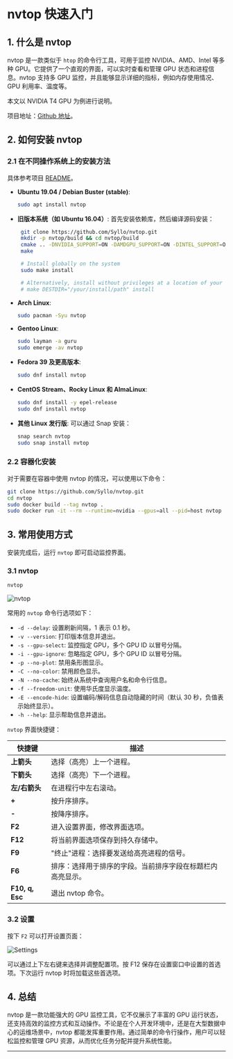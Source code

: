 # nvtop 快速入门

## 1. 什么是 nvtop

nvtop 是一款类似于 `htop` 的命令行工具，可用于监控 NVIDIA、AMD、Intel 等多种 GPU。它提供了一个直观的界面，可以实时查看和管理 GPU 状态和进程信息。nvtop 支持多 GPU 监控，并且能够显示详细的指标，例如内存使用情况、GPU 利用率、温度等。

本文以 NVIDIA T4 GPU 为例进行说明。

项目地址：[Github 地址](https://github.com/Syllo/nvtop)。

## 2. 如何安装 nvtop

### 2.1 在不同操作系统上的安装方法

具体参考项目 [README](https://github.com/Syllo/nvtop/blob/master/README.markdown)。

- **Ubuntu 19.04 / Debian Buster (stable)**:

  ```bash
  sudo apt install nvtop
  ```

- **旧版本系统（如 Ubuntu 16.04）**: 首先安装依赖库，然后编译源码安装：
  
  ```bash
   git clone https://github.com/Syllo/nvtop.git
   mkdir -p nvtop/build && cd nvtop/build
   cmake .. -DNVIDIA_SUPPORT=ON -DAMDGPU_SUPPORT=ON -DINTEL_SUPPORT=ON
   make

   # Install globally on the system
   sudo make install

   # Alternatively, install without privileges at a location of your choosing
   # make DESTDIR="/your/install/path" install
  ```

- **Arch Linux**:

  ```bash
  sudo pacman -Syu nvtop
  ```

- **Gentoo Linux**:
  
  ```bash
  sudo layman -a guru
  sudo emerge -av nvtop
  ```

- **Fedora 39 及更高版本**:
  
  ```bash
  sudo dnf install nvtop
  ```

- **CentOS Stream、Rocky Linux 和 AlmaLinux**:
  
  ```bash
  sudo dnf install -y epel-release
  sudo dnf install nvtop
  ```

- **其他 Linux 发行版**: 可以通过 Snap 安装：
  
  ```bash
  snap search nvtop
  sudo snap install nvtop
  ```

### 2.2 容器化安装

对于需要在容器中使用 nvtop 的情况，可以使用以下命令：

```bash
git clone https://github.com/Syllo/nvtop.git
cd nvtop
sudo docker build --tag nvtop .
sudo docker run -it --rm --runtime=nvidia --gpus=all --pid=host nvtop
```

## 3. 常用使用方式

安装完成后，运行 `nvtop` 即可启动监控界面。

### 3.1 nvtop

```bash
nvtop
```

![nvtop](../img/nvtop.png)

常用的 `nvtop` 命令行选项如下：

- `-d --delay`: 设置刷新间隔，1 表示 0.1 秒。
- `-v --version`: 打印版本信息并退出。
- `-s --gpu-select`: 监控指定 GPU，多个 GPU ID 以冒号分隔。
- `-i --gpu-ignore`: 忽略指定 GPU，多个 GPU ID 以冒号分隔。
- `-p --no-plot`: 禁用条形图显示。
- `-C --no-color`: 禁用颜色显示。
- `-N --no-cache`: 始终从系统中查询用户名和命令行信息。
- `-f --freedom-unit`: 使用华氏度显示温度。
- `-E --encode-hide`: 设置编码/解码信息自动隐藏的时间（默认 30 秒，负值表示始终显示）。
- `-h --help`: 显示帮助信息并退出。

`nvtop` 界面快捷键：

| **快捷键** | **描述** |
|--------------------|-----------------------------|
| **上箭头**         | 选择（高亮）上一个进程。 |
| **下箭头**         | 选择（高亮）下一个进程。 |
| **左/右箭头**      | 在进程行中左右滚动。 |
| **+**              | 按升序排序。 |
| **-**              | 按降序排序。 |
| **F2**             | 进入设置界面，修改界面选项。 |
| **F12**            | 将当前界面选项保存到持久存储中。 |
| **F9**             | "终止"进程：选择要发送给高亮进程的信号。 |
| **F6**             | 排序：选择用于排序的字段。当前排序字段在标题栏内高亮显示。 |
| **F10, q, Esc**    | 退出 nvtop 命令。 |

### 3.2 设置

按下 `F2` 可以打开设置页面：

![Settings](../img/nvtop-settings.png)

可以通过上下左右键来选择并调整配置项。按 F12 保存在设置窗口中设置的首选项。下次运行 nvtop 时将加载这些首选项。

## 4. 总结

nvtop 是一款功能强大的 GPU 监控工具，它不仅展示了丰富的 GPU 运行状态，还支持高效的监控方式和互动操作。不论是在个人开发环境中，还是在大型数据中心的运维场景中，nvtop 都能发挥重要作用。通过简单的命令行操作，用户可以轻松监控和管理 GPU 资源，从而优化任务分配并提升系统性能。

---
